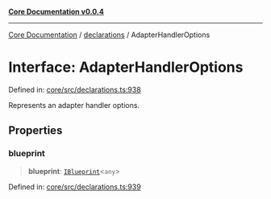 [**Core Documentation v0.0.4**](../../README.md)

***

[Core Documentation](../../modules.md) / [declarations](../README.md) / AdapterHandlerOptions

# Interface: AdapterHandlerOptions

Defined in: [core/src/declarations.ts:938](https://github.com/stonemjs/core/blob/93efe04ef1a71ad6f49c3b315da54d45ace50f23/src/declarations.ts#L938)

Represents an adapter handler options.

## Properties

### blueprint

> **blueprint**: [`IBlueprint`](../type-aliases/IBlueprint.md)\<`any`\>

Defined in: [core/src/declarations.ts:939](https://github.com/stonemjs/core/blob/93efe04ef1a71ad6f49c3b315da54d45ace50f23/src/declarations.ts#L939)
